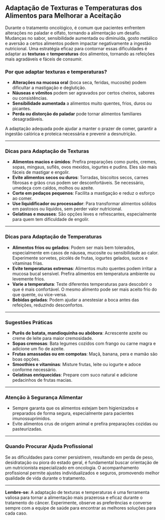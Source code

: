 
## Adaptação de Texturas e Temperaturas dos Alimentos para Melhorar a Aceitação

Durante o tratamento oncológico, é comum que pacientes enfrentem alterações no paladar e olfato, tornando a alimentação um desafio. Mudanças no sabor, sensibilidade aumentada ou diminuída, gosto metálico e aversão a certos alimentos podem impactar negativamente a ingestão nutricional. Uma estratégia eficaz para contornar essas dificuldades é adaptar as **texturas** e **temperaturas** dos alimentos, tornando as refeições mais agradáveis e fáceis de consumir.

### Por que adaptar texturas e temperaturas?

- **Alterações na mucosa oral** (boca seca, feridas, mucosite) podem dificultar a mastigação e deglutição.
- **Náuseas e vômitos** podem ser agravados por certos cheiros, sabores ou consistências.
- **Sensibilidade aumentada** a alimentos muito quentes, frios, duros ou picantes.
- **Perda ou distorção do paladar** pode tornar alimentos familiares desagradáveis.

A adaptação adequada pode ajudar a manter o prazer de comer, garantir a ingestão calórica e proteica necessária e prevenir a desnutrição.

---

### Dicas para Adaptação de Texturas

- **Alimentos macios e úmidos**: Prefira preparações como purês, cremes, sopas, mingaus, suflês, ovos mexidos, iogurtes e pudins. Eles são mais fáceis de mastigar e engolir.
- **Evite alimentos secos ou duros**: Torradas, biscoitos secos, carnes fibrosas e grãos crus podem ser desconfortáveis. Se necessário, umedeça com caldos, molhos ou azeite.
- **Corte em pedaços pequenos**: Facilita a mastigação e reduz o esforço ao comer.
- **Use liquidificador ou processador**: Para transformar alimentos sólidos em pastosos ou líquidos, sem perder valor nutricional.
- **Gelatinas e mousses**: São opções leves e refrescantes, especialmente para quem tem dificuldade de engolir.

---

### Dicas para Adaptação de Temperaturas

- **Alimentos frios ou gelados**: Podem ser mais bem tolerados, especialmente em casos de náusea, mucosite ou sensibilidade ao calor. Experimente sorvetes, picolés de frutas, iogurtes gelados, sucos e vitaminas frias.
- **Evite temperaturas extremas**: Alimentos muito quentes podem irritar a mucosa bucal sensível. Prefira alimentos em temperatura ambiente ou levemente frios.
- **Varie a temperatura**: Teste diferentes temperaturas para descobrir o que é mais confortável. O mesmo alimento pode ser mais aceito frio do que quente, ou vice-versa.
- **Bebidas geladas**: Podem ajudar a anestesiar a boca antes das refeições, reduzindo desconfortos.

---

### Sugestões Práticas

- **Purês de batata, mandioquinha ou abóbora**: Acrescente azeite ou creme de leite para maior cremosidade.
- **Sopas cremosas**: Bata legumes cozidos com frango ou carne magra e adicione um fio de azeite.
- **Frutas amassadas ou em compotas**: Maçã, banana, pera e mamão são boas opções.
- **Smoothies e vitaminas**: Misture frutas, leite ou iogurte e adoce conforme necessário.
- **Gelatinas enriquecidas**: Prepare com suco natural e adicione pedacinhos de frutas macias.

---

### Atenção à Segurança Alimentar

- Sempre garanta que os alimentos estejam bem higienizados e preparados de forma segura, especialmente para pacientes imunossuprimidos.
- Evite alimentos crus de origem animal e prefira preparações cozidas ou pasteurizadas.

---

### Quando Procurar Ajuda Profissional

Se as dificuldades para comer persistirem, resultando em perda de peso, desidratação ou piora do estado geral, é fundamental buscar orientação de um nutricionista especializado em oncologia. O acompanhamento profissional permite ajustes individualizados e seguros, promovendo melhor qualidade de vida durante o tratamento.

---

**Lembre-se:** A adaptação de texturas e temperaturas é uma ferramenta valiosa para tornar a alimentação mais prazerosa e eficaz durante o tratamento do câncer. Experimente, observe as preferências e converse sempre com a equipe de saúde para encontrar as melhores soluções para cada caso.
```

